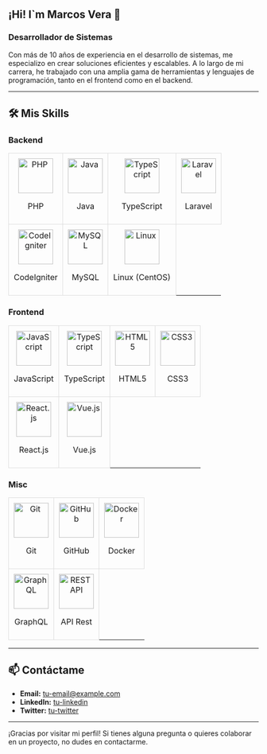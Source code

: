 ## <h2>¡Hi! I`m Marcos Vera 👋 </h2>

### Desarrollador de Sistemas

Con más de 10 años de experiencia en el desarrollo de sistemas, me especializo en crear soluciones eficientes y escalables. A lo largo de mi carrera, he trabajado con una amplia gama de herramientas y lenguajes de programación, tanto en el frontend como en el backend.

---

## 🛠️ Mis Skills

### Backend
<table>
  <tr>
    <td style="padding: 10px; border: 1px solid #ddd; text-align: center;">
      <a href="https://www.php.net/manual/es/"><img src="https://cdn.jsdelivr.net/gh/devicons/devicon/icons/php/php-original.svg" height="70" alt="PHP" /></a>
      <p>PHP</p>
    </td>
    <td style="padding: 10px; border: 1px solid #ddd; text-align: center;">
      <a href="https://docs.oracle.com/javase/8/docs/technotes/guides/language/index.html"><img src="https://cdn.jsdelivr.net/gh/devicons/devicon/icons/java/java-original.svg" height="70" alt="Java" /></a>
      <p>Java</p>
    </td>
    <td style="padding: 10px; border: 1px solid #ddd; text-align: center;">
      <a href="https://www.typescriptlang.org/docs/"><img src="https://cdn.jsdelivr.net/gh/devicons/devicon/icons/typescript/typescript-original.svg" height="70" alt="TypeScript" /></a>
      <p>TypeScript</p>
    </td>
    <td style="padding: 10px; border: 1px solid #ddd; text-align: center;">
      <a href="https://laravel.com/docs/8.x"><img src="https://cdn.jsdelivr.net/gh/devicons/devicon@latest/icons/laravel/laravel-original.svg" height="70" alt="Laravel" /></a>
      <p>Laravel</p>
    </td>
  </tr>
  <tr>
    <td style="padding: 10px; border: 1px solid #ddd; text-align: center;">
      <a href="https://codeigniter.com/user_guide/index.html"><img src="https://cdn.jsdelivr.net/gh/devicons/devicon/icons/codeigniter/codeigniter-plain.svg" height="70" alt="CodeIgniter" /></a>
      <p>CodeIgniter</p>
    </td>
    <td style="padding: 10px; border: 1px solid #ddd; text-align: center;">
      <a href="https://dev.mysql.com/doc/"><img src="https://cdn.jsdelivr.net/gh/devicons/devicon/icons/mysql/mysql-original.svg" height="70" alt="MySQL" /></a>
      <p>MySQL</p>
    </td>
    <td style="padding: 10px; border: 1px solid #ddd; text-align: center;">
      <a href="https://www.centos.org/docs/"><img src="https://cdn.jsdelivr.net/gh/devicons/devicon/icons/linux/linux-original.svg" height="70" alt="Linux" /></a>
      <p>Linux (CentOS)</p>
    </td>
  </tr>
</table>

### Frontend
<table>
  <tr>
    <td style="padding: 10px; border: 1px solid #ddd; text-align: center;">
      <a href="https://developer.mozilla.org/es/docs/Web/JavaScript"><img src="https://cdn.jsdelivr.net/gh/devicons/devicon/icons/javascript/javascript-original.svg" height="70" alt="JavaScript" /></a>
      <p>JavaScript</p>
    </td>
    <td style="padding: 10px; border: 1px solid #ddd; text-align: center;">
      <a href="https://www.typescriptlang.org/docs/"><img src="https://cdn.jsdelivr.net/gh/devicons/devicon/icons/typescript/typescript-original.svg" height="70" alt="TypeScript" /></a>
      <p>TypeScript</p>
    </td>
    <td style="padding: 10px; border: 1px solid #ddd; text-align: center;">
      <a href="https://developer.mozilla.org/es/docs/Web/Guide/HTML/HTML5"><img src="https://cdn.jsdelivr.net/gh/devicons/devicon/icons/html5/html5-original.svg" height="70" alt="HTML5" /></a>
      <p>HTML5</p>
    </td>
    <td style="padding: 10px; border: 1px solid #ddd; text-align: center;">
      <a href="https://developer.mozilla.org/es/docs/Web/CSS"><img src="https://cdn.jsdelivr.net/gh/devicons/devicon/icons/css3/css3-original.svg" height="70" alt="CSS3" /></a>
      <p>CSS3</p>
    </td>
  </tr>
  <tr>
    <td style="padding: 10px; border: 1px solid #ddd; text-align: center;">
      <a href="https://es.reactjs.org/docs/getting-started.html"><img src="https://cdn.jsdelivr.net/gh/devicons/devicon/icons/react/react-original.svg" height="70" alt="React.js" /></a>
      <p>React.js</p>
    </td>
    <td style="padding: 10px; border: 1px solid #ddd; text-align: center;">
      <a href="https://es.vuejs.org/v2/guide/"><img src="https://cdn.jsdelivr.net/gh/devicons/devicon/icons/vuejs/vuejs-original.svg" height="70" alt="Vue.js" /></a>
      <p>Vue.js</p>
    </td>
  </tr>
</table>

### Misc
<table>
  <tr>
    <td style="padding: 10px; border: 1px solid #ddd; text-align: center;">
      <a href="https://git-scm.com/doc"><img src="https://cdn.jsdelivr.net/gh/devicons/devicon/icons/git/git-original.svg" height="70" alt="Git" /></a>
      <p>Git</p>
    </td>
    <td style="padding: 10px; border: 1px solid #ddd; text-align: center;">
      <a href="https://docs.github.com/es"><img src="https://cdn.jsdelivr.net/gh/devicons/devicon/icons/github/github-original.svg" height="70" alt="GitHub" /></a>
      <p>GitHub</p>
    </td>
    <td style="padding: 10px; border: 1px solid #ddd; text-align: center;">
      <a href="https://docs.docker.com/"><img src="https://cdn.jsdelivr.net/gh/devicons/devicon/icons/docker/docker-original.svg" height="70" alt="Docker" /></a>
      <p>Docker</p>
    </td>
  </tr>
  <tr>
    <td style="padding: 10px; border: 1px solid #ddd; text-align: center;">
      <a href="https://graphql.org/learn/"><img src="https://cdn.jsdelivr.net/gh/devicons/devicon/icons/graphql/graphql-plain.svg" height="70" alt="GraphQL" /></a>
      <p>GraphQL</p>
    </td>
    <td style="padding: 10px; border: 1px solid #ddd; text-align: center;">
      <a href="https://developer.mozilla.org/es/docs/Glossary/REST"><img src="https://cdn.jsdelivr.net/gh/devicons/devicon/icons/rest/rest-original.svg" height="70" alt="REST API" /></a>
      <p>API Rest</p>
    </td>
  </tr>
</table>

---

## 📫 Contáctame

- **Email:** [tu-email@example.com](mailto:tu-email@example.com)
- **LinkedIn:** [tu-linkedin](https://www.linkedin.com/in/tu-linkedin/)
- **Twitter:** [tu-twitter](https://twitter.com/tu-twitter)

---

¡Gracias por visitar mi perfil! Si tienes alguna pregunta o quieres colaborar en un proyecto, no dudes en contactarme.
